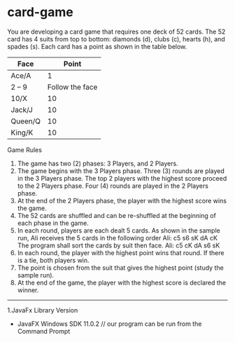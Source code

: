 # card-game

You are developing a card game that requires one deck of 52 cards. The 52 card has 4 suits from top to bottom: diamonds (d), clubs (c), hearts (h), and spades (s). Each 
card has a point as shown in the table below.

Face | Point
--- | ---
Ace/A | 1
2 – 9 | Follow the face 
10/X  | 10
Jack/J | 10
Queen/Q | 10
King/K | 10

Game Rules
1. The game has two (2) phases: 3 Players, and 2 Players.
2. The game begins with the 3 Players phase. Three (3) rounds are played in the 3 Players phase. The top 2 players with the highest score proceed to the 2 Players phase. Four (4) rounds are played in the 2 Players phase.
3. At the end of the 2 Players phase, the player with the highest score wins the game.
4. The 52 cards are shuffled and can be re-shuffled at the beginning of each phase in the game.
5. In each round, players are each dealt 5 cards. As shown in the sample run, Ali receives the 5 cards in the following order
Ali: c5 s6 sK dA cK
The program shall sort the cards by suit then face.
Ali: c5 cK dA s6 sK
6. In each round, the player with the highest point wins that round. If there is a tie, both players win.
7. The point is chosen from the suit that gives the highest point (study the sample run).
8. At the end of the game, the player with the highest score is declared the winner.

--------------------------------------------------------------------------------------------------------------------------------

1.JavaFx Library Version
- JavaFX Windows SDK 11.0.2
// our program can be run from the Command Prompt
